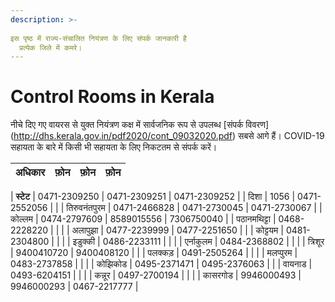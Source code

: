 ```yaml
---
description: >-
  
इस पृष्ठ में राज्य-संचालित नियंत्रण के लिए संपर्क जानकारी है
  प्रत्येक जिले में कमरे।
---
```


# Control Rooms in Kerala

नीचे दिए गए वायरस से युक्त नियंत्रण कक्ष में सार्वजनिक रूप से उपलब्ध [संपर्क विवरण] (http://dhs.kerala.gov.in/pdf2020/cont_09032020.pdf) सबसे आगे हैं। COVID-19 सहायता के बारे में किसी भी सहायता के लिए निकटतम से संपर्क करें।

| अधिकार | फ़ोन | फ़ोन | फ़ोन |
| :--- | ---: | ---: | ---: |

| **स्टेट** | 0471-2309250 | 0471-2309251 | 0471-2309252 |
| 
दिशा | 1056 | 0471-2552056 | |
| तिरुवनंतपुरम | 0471-2466828 | 0471-2730045 | 0471-2730067 |
| कोल्लम | 0474-2797609 | 8589015556 | 7306750040 |
| पठानमथिट्टा | 0468-2228220 | | |
| अलापुझा | 0477-2239999 | 0477-2251650 | |
| कोट्टयम | 0481-2304800 | | |
| इडुक्की | 0486-2233111 | | |
| एर्नाकुलम | 0484-2368802 | | |
| त्रिशूर | 9400410720 | 9400408120 | |
| पलक्कड़ | 0491-2505264 | | |
| मलप्पुरम | 0483-2737858 | | |
| कोझिकोड | 0495-2371471 | 0495-2376063 | |
| वायनाड | 0493-6204151 | | |
| कन्नूर | 0497-2700194 | | |
| कासरगोड | 9946000493 | 9946000293 | 0467-2217777 |

